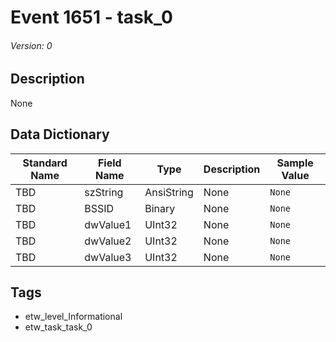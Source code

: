 # Event 1651 - task_0
###### Version: 0

## Description
None

## Data Dictionary
|Standard Name|Field Name|Type|Description|Sample Value|
|---|---|---|---|---|
|TBD|szString|AnsiString|None|`None`|
|TBD|BSSID|Binary|None|`None`|
|TBD|dwValue1|UInt32|None|`None`|
|TBD|dwValue2|UInt32|None|`None`|
|TBD|dwValue3|UInt32|None|`None`|

## Tags
* etw_level_Informational
* etw_task_task_0
